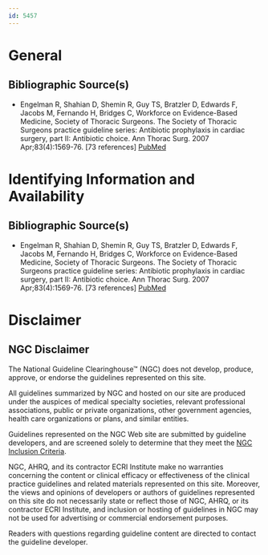 ```yaml
---
id: 5457
---
```


# General

## Bibliographic Source(s)

- Engelman R, Shahian D, Shemin R, Guy TS, Bratzler D, Edwards F, Jacobs M, Fernando H, Bridges C, Workforce on Evidence-Based Medicine, Society of Thoracic Surgeons. The Society of Thoracic Surgeons practice guideline series: Antibiotic prophylaxis in cardiac surgery, part II: Antibiotic choice. Ann Thorac Surg. 2007 Apr;83(4):1569-76. [73 references] [ PubMed ](http://www.ncbi.nlm.nih.gov/entrez/query.fcgi?cmd=Retrieve&db=pubmed&dopt=Abstract&list_uids=17383396)

# Identifying Information and Availability

## Bibliographic Source(s)

- Engelman R, Shahian D, Shemin R, Guy TS, Bratzler D, Edwards F, Jacobs M, Fernando H, Bridges C, Workforce on Evidence-Based Medicine, Society of Thoracic Surgeons. The Society of Thoracic Surgeons practice guideline series: Antibiotic prophylaxis in cardiac surgery, part II: Antibiotic choice. Ann Thorac Surg. 2007 Apr;83(4):1569-76. [73 references] [ PubMed ](http://www.ncbi.nlm.nih.gov/entrez/query.fcgi?cmd=Retrieve&db=pubmed&dopt=Abstract&list_uids=17383396)

# Disclaimer

## NGC Disclaimer

The National Guideline Clearinghouse™ (NGC) does not develop, produce, approve, or endorse the guidelines represented on this site.

All guidelines summarized by NGC and hosted on our site are produced under the auspices of medical specialty societies, relevant professional associations, public or private organizations, other government agencies, health care organizations or plans, and similar entities.

Guidelines represented on the NGC Web site are submitted by guideline developers, and are screened solely to determine that they meet the [NGC Inclusion Criteria](/help-and-about/summaries/inclusion-criteria).

NGC, AHRQ, and its contractor ECRI Institute make no warranties concerning the content or clinical efficacy or effectiveness of the clinical practice guidelines and related materials represented on this site. Moreover, the views and opinions of developers or authors of guidelines represented on this site do not necessarily state or reflect those of NGC, AHRQ, or its contractor ECRI Institute, and inclusion or hosting of guidelines in NGC may not be used for advertising or commercial endorsement purposes.

Readers with questions regarding guideline content are directed to contact the guideline developer.

